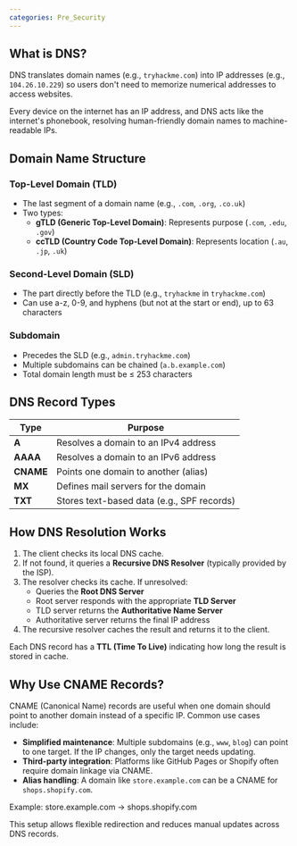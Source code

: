 ```yaml
---
categories: Pre_Security
---
```

## What is DNS?

DNS translates domain names (e.g., `tryhackme.com`) into IP addresses (e.g., `104.26.10.229`) so users don't need to memorize numerical addresses to access websites.

Every device on the internet has an IP address, and DNS acts like the internet's phonebook, resolving human-friendly domain names to machine-readable IPs.

## Domain Name Structure

### Top-Level Domain (TLD)
- The last segment of a domain name (e.g., `.com`, `.org`, `.co.uk`)
- Two types:
  - **gTLD (Generic Top-Level Domain)**: Represents purpose (`.com`, `.edu`, `.gov`)
  - **ccTLD (Country Code Top-Level Domain)**: Represents location (`.au`, `.jp`, `.uk`)

### Second-Level Domain (SLD)
- The part directly before the TLD (e.g., `tryhackme` in `tryhackme.com`)
- Can use a-z, 0-9, and hyphens (but not at the start or end), up to 63 characters

### Subdomain
- Precedes the SLD (e.g., `admin.tryhackme.com`)
- Multiple subdomains can be chained (`a.b.example.com`)
- Total domain length must be ≤ 253 characters

## DNS Record Types 

| Type    | Purpose |
|---------|---------|
| **A**   | Resolves a domain to an IPv4 address |
| **AAAA**| Resolves a domain to an IPv6 address |
| **CNAME** | Points one domain to another (alias) |
| **MX**  | Defines mail servers for the domain |
| **TXT** | Stores text-based data (e.g., SPF records) |

## How DNS Resolution Works

1. The client checks its local DNS cache.
2. If not found, it queries a **Recursive DNS Resolver** (typically provided by the ISP).
3. The resolver checks its cache. If unresolved:
    - Queries the **Root DNS Server**
    - Root server responds with the appropriate **TLD Server**
    - TLD server returns the **Authoritative Name Server**
    - Authoritative server returns the final IP address
4. The recursive resolver caches the result and returns it to the client.

Each DNS record has a **TTL (Time To Live)** indicating how long the result is stored in cache.

## Why Use CNAME Records?

CNAME (Canonical Name) records are useful when one domain should point to another domain instead of a specific IP. Common use cases include:

- **Simplified maintenance**: Multiple subdomains (e.g., `www`, `blog`) can point to one target. If the IP changes, only the target needs updating.
- **Third-party integration**: Platforms like GitHub Pages or Shopify often require domain linkage via CNAME.
- **Alias handling**: A domain like `store.example.com` can be a CNAME for `shops.shopify.com`.

Example:
store.example.com → shops.shopify.com

This setup allows flexible redirection and reduces manual updates across DNS records.


